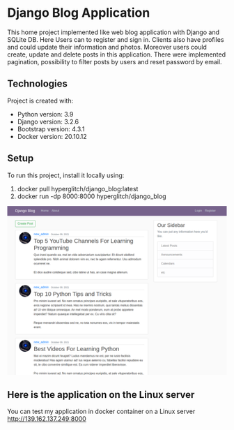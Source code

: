 # Django Blog Application
This home project implemented like web blog application with Django and SQLite DB.
Here Users can to register and sign in. Clients also have profiles and could update their information and photos.
Moreover users could create, update and delete posts in this application.
There were implemented pagination, possibility to filter posts by users and reset password by email.

## Technologies
Project is created with:
* Python version: 3.9
* Django version: 3.2.6
* Bootstrap version: 4.3.1
* Docker version: 20.10.12

## Setup
To run this project, install it locally using:
1. docker pull hyperglitch/django_blog:latest
2. docker run -dp 8000:8000 hyperglitch/django_blog

![Algorithm schema](example.png)

## Here is the application on the Linux server
You can test my application in docker container on a Linux server
http://139.162.137.249:8000
